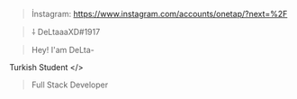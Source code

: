 >İnstagram: https://www.instagram.com/accounts/onetap/?next=%2F



>⸸ DeLtaaaXD#1917


> Hey! I'am DeLta-



Turkish Student </>


> Full Stack Developer


